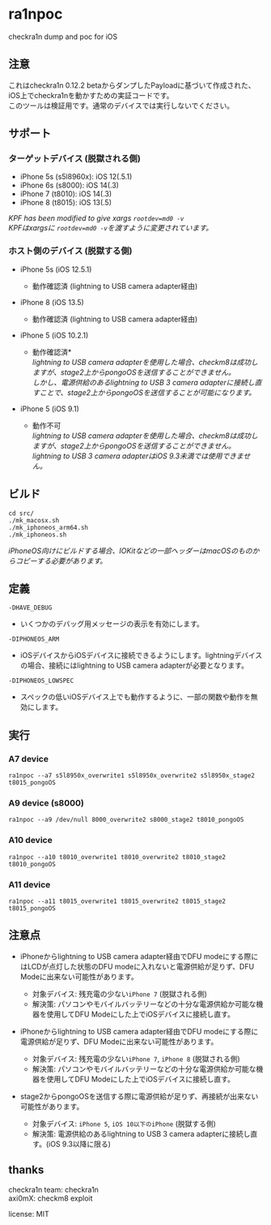 # ra1npoc  
checkra1n dump and poc for iOS  

## 注意  
これはcheckra1n 0.12.2 betaからダンプしたPayloadに基づいて作成された、iOS上でcheckra1nを動かすための実証コードです。  
このツールは検証用です。通常のデバイスでは実行しないでください。  


## サポート  
### ターゲットデバイス (脱獄される側)  
- iPhone 5s (s5l8960x): iOS 12(.5.1)  
- iPhone 6s (s8000): iOS 14(.3)  
- iPhone 7 (t8010): iOS 14(.3)  
- iPhone 8 (t8015): iOS 13(.5)  

*KPF has been modified to give xargs `rootdev=md0 -v`*  
*KPFはxargsに `rootdev=md0 -v`を渡すように変更されています。*  


### ホスト側のデバイス (脱獄する側)  
- iPhone 5s (iOS 12.5.1)  
    - 動作確認済 (lightning to USB camera adapter経由)  

- iPhone 8 (iOS 13.5)
    - 動作確認済 (lightning to USB camera adapter経由)  

- iPhone 5 (iOS 10.2.1)  
    - 動作確認済*  
    *lightning to USB camera adapterを使用した場合、checkm8は成功しますが、stage2上からpongoOSを送信することができません。*  
    *しかし、電源供給のあるlightning to USB 3 camera adapterに接続し直すことで、stage2上からpongoOSを送信することが可能になります。*  

- iPhone 5 (iOS 9.1)  
    - 動作不可  
    *lightning to USB camera adapterを使用した場合、checkm8は成功しますが、stage2上からpongoOSを送信することができません。*  
    *lightning to USB 3 camera adapterはiOS 9.3未満では使用できません。*  


## ビルド  
```
cd src/  
./mk_macosx.sh  
./mk_iphoneos_arm64.sh  
./mk_iphoneos.sh  
```
*iPhoneOS向けにビルドする場合、IOKitなどの一部ヘッダーはmacOSのものからコピーする必要があります。*  


## 定義  
`-DHAVE_DEBUG`  
- いくつかのデバッグ用メッセージの表示を有効にします。  

`-DIPHONEOS_ARM`  
- iOSデバイスからiOSデバイスに接続できるようにします。lightningデバイスの場合、接続にはlightning to USB camera adapterが必要となります。  

`-DIPHONEOS_LOWSPEC`  
- スペックの低いiOSデバイス上でも動作するように、一部の関数や動作を無効にします。  


## 実行  
### A7 device  
```
ra1npoc --a7 s5l8950x_overwrite1 s5l8950x_overwrite2 s5l8950x_stage2 t8015_pongoOS  
```

### A9 device (s8000)  
```
ra1npoc --a9 /dev/null 8000_overwrite2 s8000_stage2 t8010_pongoOS  
```

### A10 device  
```
ra1npoc --a10 t8010_overwrite1 t8010_overwrite2 t8010_stage2 t8010_pongoOS  
```

### A11 device  
```
ra1npoc --a11 t8015_overwrite1 t8015_overwrite2 t8015_stage2 t8015_pongoOS  
```


## 注意点
- iPhoneからlightning to USB camera adapter経由でDFU modeにする際にはLCDが点灯した状態のDFU modeに入れないと電源供給が足りず、DFU Modeに出来ない可能性があります。  
    - 対象デバイス: 残充電の少ない`iPhone 7` (脱獄される側)  
    - 解決策: パソコンやモバイルバッテリーなどの十分な電源供給か可能な機器を使用してDFU Modeにした上でiOSデバイスに接続し直す。  

- iPhoneからlightning to USB camera adapter経由でDFU modeにする際に電源供給が足りず、DFU Modeに出来ない可能性があります。  
    - 対象デバイス: 残充電の少ない`iPhone 7`, `iPhone 8` (脱獄される側)  
    - 解決策: パソコンやモバイルバッテリーなどの十分な電源供給か可能な機器を使用してDFU Modeにした上でiOSデバイスに接続し直す。  

- stage2からpongoOSを送信する際に電源供給が足りず、再接続が出来ない可能性があります。  
    - 対象デバイス: `iPhone 5`, `iOS 10以下のiPhone` (脱獄する側)  
    - 解決策: 電源供給のあるlightning to USB 3 camera adapterに接続し直す。(iOS 9.3以降に限る)  


## thanks  
checkra1n team: checkra1n  
axi0mX: checkm8 exploit  


license: MIT  
